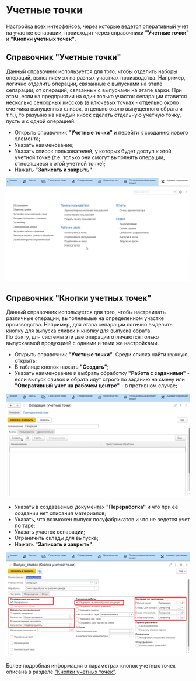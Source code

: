# Учетные точки

Настройка всех интерфейсов, через которые ведется оперативный учет на
участке сепарации, происходит через справочники **"Учетные точки"** и
**"Кнопки учетных точек"**.

## Справочник "Учетные точки"

Данный справочник используется для того,
чтобы отделить наборы операций, выполняемых на разных участках
производства. Например, логично отделить операции, связанные с выпусками на этапе сепарации, от операций, связанных с выпусками на этапе варки. При этом, если на предприятии на один только участок сепарации ставится несколько сенсорных киосков (в ключевых точках - отдельно около счетчика выпущенных сливок, отдельно около выпущенного обрата и т.п.), то разумно на каждый киоск сделать отдельную учетную точку, пусть и с одной операцией.
 

-   Открыть справочник **"Учетные точки"** и перейти к созданию нового
    элемента;
-   Указать наименование;
-   Указать список пользователей, у которых будет доступ к этой учетной
    точке (т.е. только они смогут выполнять операции, относящиеся к этой
    учетной точке);
-  Нажать **"Записать и закрыть"**.

![](AccountPoints.assets/1.gif)
## Справочник "Кнопки учетных точек"

Данный справочник используется для того, чтобы настраивать различные операции, выполняемые на определенном участке производства. Например, для этапа сепарации логично выделить кнопку для выпуска сливок и кнопку для выпуска обрата.  
По факту, для системы эти две операции отличаются только выпускаемой продукцией с одними и теми же настройками.

-   Открыть справочник **"Учетные точки"**. Среди списка найти нужную,
    открыть;  
-   В таблице кнопок нажать **"Создать"**;
-   Указать наименование и выбрать обработку **"Работа с заданиями"** - если
    выпуск сливок и обрата идут строго по заданию на смену или
    **"Оперативный учет на рабочем центре"** - в противном случае;

![](AccountPoints.assets/2.gif)

-   Указать в создаваемых документах **"Переработка"** и что при её создании
    нет списания материалов;
-   Указать, что возможен выпуск полуфабрикатов и что не ведется учет по
    таре;
-   Указать участок сепарации;
-   Ограничить склады для выпуска;
-   Нажать **"Записать и закрыть"**.

![](AccountPoints.assets/1.png)

Более подробная информация о параметрах кнопок учетных точек описана в
разделе ["Кнопки учетных точек"](../../../CommonInformation/Handbooks/ButtonOfAccountPoint/readme.md).
